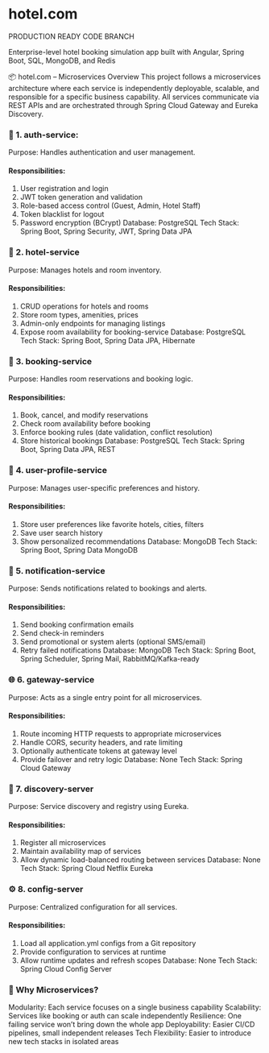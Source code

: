 # hotel.com

PRODUCTION READY CODE BRANCH

Enterprise-level hotel booking simulation app built with Angular, Spring Boot, SQL, MongoDB, and Redis


📦 hotel.com – Microservices Overview
This project follows a microservices architecture where each service is independently deployable, scalable, and responsible for a specific business capability. All services communicate via REST APIs and are orchestrated through Spring Cloud Gateway and Eureka Discovery.

### 🔐 1. auth-service: 
Purpose: Handles authentication and user management.
#### Responsibilities:
  1) User registration and login
  2) JWT token generation and validation
  3) Role-based access control (Guest, Admin, Hotel Staff)
  4) Token blacklist for logout
  5) Password encryption (BCrypt)
Database: PostgreSQL
Tech Stack: Spring Boot, Spring Security, JWT, Spring Data JPA


### 🏨 2. hotel-service
Purpose: Manages hotels and room inventory.
#### Responsibilities:
  1) CRUD operations for hotels and rooms
  2) Store room types, amenities, prices
  3) Admin-only endpoints for managing listings
  4) Expose room availability for booking-service
Database: PostgreSQL
Tech Stack: Spring Boot, Spring Data JPA, Hibernate


### 📆 3. booking-service
Purpose: Handles room reservations and booking logic.
#### Responsibilities:
  1) Book, cancel, and modify reservations
  2) Check room availability before booking
  3) Enforce booking rules (date validation, conflict resolution)
  4) Store historical bookings
Database: PostgreSQL
Tech Stack: Spring Boot, Spring Data JPA, REST


### 👤 4. user-profile-service
Purpose: Manages user-specific preferences and history.
#### Responsibilities:
  1) Store user preferences like favorite hotels, cities, filters
  2) Save user search history
  3) Show personalized recommendations
Database: MongoDB
Tech Stack: Spring Boot, Spring Data MongoDB

### 📣 5. notification-service
Purpose: Sends notifications related to bookings and alerts.
#### Responsibilities:
  1) Send booking confirmation emails
  2) Send check-in reminders
  3) Send promotional or system alerts (optional SMS/email)
  4) Retry failed notifications
Database: MongoDB
Tech Stack: Spring Boot, Spring Scheduler, Spring Mail, RabbitMQ/Kafka-ready


### 🌐 6. gateway-service
Purpose: Acts as a single entry point for all microservices.
#### Responsibilities:
  1) Route incoming HTTP requests to appropriate microservices
  2) Handle CORS, security headers, and rate limiting
  3) Optionally authenticate tokens at gateway level
  4) Provide failover and retry logic
Database: None
Tech Stack: Spring Cloud Gateway


### 📡 7. discovery-server
Purpose: Service discovery and registry using Eureka.
#### Responsibilities:
  1) Register all microservices
  2) Maintain availability map of services
  3) Allow dynamic load-balanced routing between services
Database: None
Tech Stack: Spring Cloud Netflix Eureka


### ⚙️ 8. config-server
Purpose: Centralized configuration for all services.
#### Responsibilities:
  1) Load all application.yml configs from a Git repository
  2) Provide configuration to services at runtime
  3) Allow runtime updates and refresh scopes
Database: None
Tech Stack: Spring Cloud Config Server

### 🧠 Why Microservices?
Modularity: Each service focuses on a single business capability
Scalability: Services like booking or auth can scale independently
Resilience: One failing service won’t bring down the whole app
Deployability: Easier CI/CD pipelines, small independent releases
Tech Flexibility: Easier to introduce new tech stacks in isolated areas





